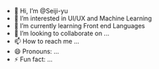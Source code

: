 - 👋 Hi, I’m @Seiji-yu
- 👀 I’m interested in UI/UX and Machine Learning
- 🌱 I’m currently learning Front end Languages
- 💞️ I’m looking to collaborate on ...
- 📫 How to reach me ...
- 😄 Pronouns: ...
- ⚡ Fun fact: ...

<!---
Seiji-yu/Seiji-yu is a ✨ special ✨ repository because its `README.md` (this file) appears on your GitHub profile.
You can click the Preview link to take a look at your changes.
--->
